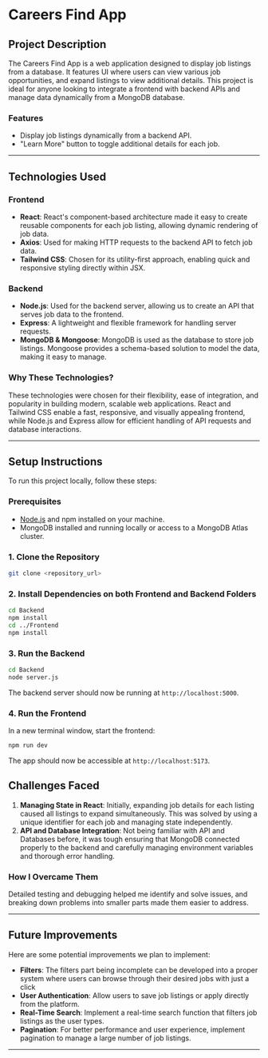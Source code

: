 
# Careers Find App

## Project Description
The Careers Find App is a web application designed to display job listings from a database. It features UI where users can view various job opportunities, and expand listings to view additional details. This project is ideal for anyone looking to integrate a frontend with backend APIs and manage data dynamically from a MongoDB database.

### Features
- Display job listings dynamically from a backend API.
- "Learn More" button to toggle additional details for each job.

---

## Technologies Used

### Frontend
- **React**: React's component-based architecture made it easy to create reusable components for each job listing, allowing dynamic rendering of job data.
- **Axios**: Used for making HTTP requests to the backend API to fetch job data.
- **Tailwind CSS**: Chosen for its utility-first approach, enabling quick and responsive styling directly within JSX.

### Backend
- **Node.js**: Used for the backend server, allowing us to create an API that serves job data to the frontend.
- **Express**: A lightweight and flexible framework for handling server requests.
- **MongoDB & Mongoose**: MongoDB is used as the database to store job listings. Mongoose provides a schema-based solution to model the data, making it easy to manage.

### Why These Technologies?
These technologies were chosen for their flexibility, ease of integration, and popularity in building modern, scalable web applications. React and Tailwind CSS enable a fast, responsive, and visually appealing frontend, while Node.js and Express allow for efficient handling of API requests and database interactions.

---

## Setup Instructions

To run this project locally, follow these steps:

### Prerequisites
- [Node.js](https://nodejs.org/en/) and npm installed on your machine.
- MongoDB installed and running locally or access to a MongoDB Atlas cluster.

### 1. Clone the Repository
```bash
git clone <repository_url>
```

### 2. Install Dependencies on both Frontend and Backend Folders
```bash
cd Backend
npm install
cd ../Frontend
npm install
```

### 3. Run the Backend
```bash
cd Backend
node server.js
```
The backend server should now be running at `http://localhost:5000`.

### 4. Run the Frontend
In a new terminal window, start the frontend:
```bash
npm run dev
```
The app should now be accessible at `http://localhost:5173`.


## Challenges Faced

1. **Managing State in React**: Initially, expanding job details for each listing caused all listings to expand simultaneously. This was solved by using a unique identifier for each job and managing state independently.
2. **API and Database Integration**: Not being familiar with API and Databases before, it was tough ensuring that MongoDB connected properly to the backend and carefully managing environment variables and thorough error handling.

### How I Overcame Them
Detailed testing and debugging helped me identify and solve issues, and breaking down problems into smaller parts made them easier to address.

---

## Future Improvements

Here are some potential improvements we plan to implement:
- **Filters**: The filters part being incomplete can be developed into a proper system where users can browse through their desired jobs with just a click
- **User Authentication**: Allow users to save job listings or apply directly from the platform.
- **Real-Time Search**: Implement a real-time search function that filters job listings as the user types.
- **Pagination**: For better performance and user experience, implement pagination to manage a large number of job listings.

--- 